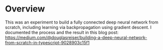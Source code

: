 # Overview

This was an experiment to build a fully connected deep neural network from scratch, 
including learning via backpropagation using gradient descent. 
I documented the process and the result in this blog post: https://medium.com/@douglasreiser/building-a-deep-neural-network-from-scratch-in-typescript-9028903c15f1
